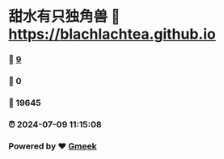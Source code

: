 # 甜水有只独角兽 :link: https://blachlachtea.github.io 
### :page_facing_up: [9](https://blachlachtea.github.io/tag.html) 
### :speech_balloon: 0 
### :hibiscus: 19645 
### :alarm_clock: 2024-07-09 11:15:08 
### Powered by :heart: [Gmeek](https://github.com/Meekdai/Gmeek)
